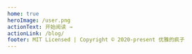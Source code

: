 ```yaml
---
home: true
heroImage: /user.png
actionText: 开始阅读 →
actionLink: /blog/
footer: MIT Licensed | Copyright © 2020-present 优雅的疯子
---
```

